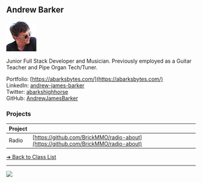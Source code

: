 ## Andrew Barker

![Andrew Barker](../images/andrewjamesbarker.png)

Junior Full Stack Developer and Musician. Previously employed as a Guitar Teacher and Pipe Organ Tech/Tuner.

Portfolio: [https://abarksbytes.com/](https://abarksbytes.com/)  
LinkedIn: [andrew-james-barker](https://www.linkedin.com/in/andrew-james-barker/)  
Twitter: [abarkshighhorse](https://twitter.com/abarkshighhorse)  
GitHub: [AndrewJamesBarker](https://github.com/AndrewJamesBarker)  

### Projects

| Project | |
| - | - |
| Radio | [https://github.com/BrickMMO/radio-about](https://github.com/BrickMMO/radio-about) |

[&#10132; Back to Class List](/)

---

<a href="https://brickmmo.com">
<img src="https://brickmmo.com/images/brickmmo-logo-horizontal.jpg" width="100">
</a>